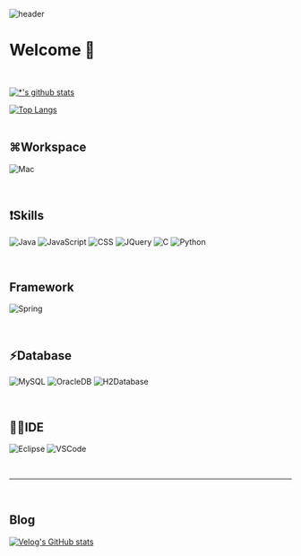 ![header](https://capsule-render.vercel.app/api?type=venom&color=gradient&height=300&section=header&text=Jeongm2n's%20Github&fontColor=#FFFFFF&fontSize=50&animation=twinkling)

# Welcome 👋
<br>

[![*'s github stats](https://github-readme-stats.vercel.app/api?username=jeongm2n)](https://github.com/jeongm2n)

[![Top Langs](https://github-readme-stats.vercel.app/api/top-langs/?username=jeongm2n)](https://github.com/jeongm2n/github-readme-stats)<br><br>

## ⌘Workspace
![Mac](https://img.shields.io/badge/Apple-MacBook_Pro_2020-999999?style=for-the-badge&logo=apple&logoColor=white)

<br>

## ❗️Skills
![Java](https://img.shields.io/badge/Java-ED8B00?style=for-the-badge&logo=openjdk&logoColor=white)
![JavaScript](https://img.shields.io/badge/-JavaScript-3178C6?style=flat-square&logo=JavaScript&logoColor=white)
![CSS](https://img.shields.io/badge/-CSS-FD5750?style=flat-square&logo=CSS&logoColor=magenta)
![JQuery](https://img.shields.io/badge/jQuery-0769AD?style=for-the-badge&logo=jquery&logoColor=white)
![C](https://img.shields.io/badge/-C-123456?style=flat-square&logo=C&logoColor=black)
![Python](https://img.shields.io/badge/-Python-fa8072?style=flat-square&logo=Python&logoColor=white)

<br>

## Framework
![Spring](https://img.shields.io/badge/-Spring-6DB33F?style=for-the-badge&logo=Spring&logoColor=white)

<br>

## ⚡️Database
![MySQL](https://img.shields.io/badge/-Mysql-1F305F?style=flat-square&logo=Mysql&logoColor=white)
![OracleDB](https://img.shields.io/badge/Oracle-F80000?style=for-the-badge&logo=Oracle&logoColor=white)
![H2Database](https://img.shields.io/badge/-H2Database-navy?style=flat-square&logo=H2Database&logoColor=white)

<br>

## 🧑‍💻IDE
![Eclipse](https://img.shields.io/badge/Eclipse-2C2255?style=for-the-badge&logo=eclipse&logoColor=white)
![VSCode](https://img.shields.io/badge/Visual_Studio_Code-0078D4?style=for-the-badge&logo=visual%20studio%20code&logoColor=white)

<br>

---

<br>

## Blog
[![Velog's GitHub stats](https://velog-readme-stats.vercel.app/api?name=jeongm2n)](https://velog.io/@jeongm2n)

